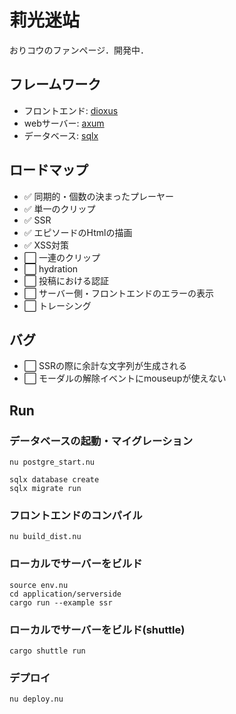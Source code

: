 # 莉光迷站
おりコウのファンページ．開発中．

## フレームワーク
- フロントエンド: [dioxus](https://github.com/DioxusLabs/dioxus)
- webサーバー: [axum](https://github.com/tokio-rs/axum)
- データベース: [sqlx](https://github.com/launchbadge/sqlx)

## ロードマップ
- ✅ 同期的・個数の決まったプレーヤー
- ✅ 単一のクリップ
- ✅ SSR
- ✅ エピソードのHtmlの描画
- ✅ XSS対策
- ⬜ 一連のクリップ
- ⬜ hydration
- ⬜ 投稿における認証
- ⬜ サーバー側・フロントエンドのエラーの表示
- ⬜ トレーシング


## バグ
- ⬜ SSRの際に余計な文字列が生成される
- ⬜ モーダルの解除イベントにmouseupが使えない

## Run
### データベースの起動・マイグレーション
```
nu postgre_start.nu
```
```
sqlx database create
sqlx migrate run
```

### フロントエンドのコンパイル
```
nu build_dist.nu
```

### ローカルでサーバーをビルド
```
source env.nu
cd application/serverside
cargo run --example ssr
```

### ローカルでサーバーをビルド(shuttle)
```
cargo shuttle run
```

### デプロイ
```
nu deploy.nu
```